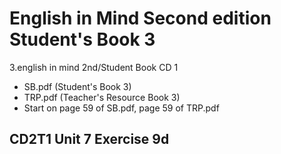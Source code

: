 # English in Mind Second edition Student's Book 3

3.english in mind 2nd/Student Book CD 1

- SB.pdf (Student's Book 3)
- TRP.pdf (Teacher's Resource Book 3)
- Start on page 59 of SB.pdf, page 59 of TRP.pdf

## CD2T1 Unit 7 Exercise 9d


